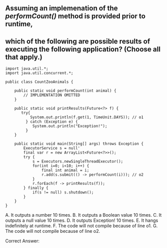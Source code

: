 ## Assuming an implemenation of the *performCount()* method is provided prior to runtime,
## which of the following are possible results of executing the following application? (Choose all that apply.)

```
import java.util.*;
import java.util.concurrent.*;

public class CountZooAnimals {

    public static void performCount(int animal) {
        // IMPLEMENTATION OMITTED
    }
    
    public static void printResults(Future<?> f) {
       try{
           System.out.println(f.get(1, TimeUnit.DAYS)); // o1
         } catch (Exception e) {
            System.out.println("Exception!");
         }
    }
    
    public static void main(String[] args) throws Exception {
        ExecutorService s = null'
        final var r = new ArrayList<Future<?>>();
        try {
            s = Executors.newSingleThreadExecutor();
            for(int i=0; i<10; i++) {
                final int animal = i;
                r.add(s.submit(() -> performCount(i))); // o2
            }
            r.forEach(f -> printResults(f));
        } finally {
            if(s != null) s.shutdown();
        }        
    }
}
```

A. It outputs a number 10 times.
B. It outputs a Boolean value 10 times.
C. It outputs a null value 10 times.
D. It outputs Exception! 10 times.
E. It hangs indefinitely at runtime.
F. The code will not compile because of line o1.
G. The code will not compile because of line o2.

Correct Answer: